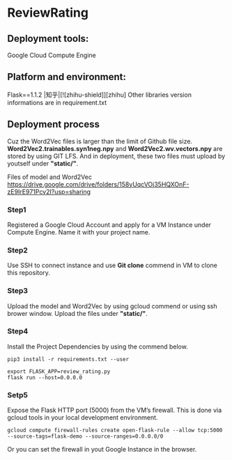 # ReviewRating
## Deployment tools:  
Google Cloud Compute Engine
## Platform and environment: 
Flask==1.1.2
|知乎|[![zhihu-shield]][zhihu]
Other libraries version informations are in requirement.txt

## Deployment process
Cuz the Word2Vec files is larger than the limit of Github file size. 
**Word2Vec2.trainables.syn1neg.npy** and **Word2Vec2.wv.vectors.npy** are stored by using GIT LFS. And in deployment, these two files must upload by youtself under **"static/"**.

Files of model and Word2Vec
https://drive.google.com/drive/folders/158yUqcVOj35HQXOnF-zE9IrE971Pcv2I?usp=sharing

### Step1
Registered a Google Cloud Account and apply for a VM Instance under Compute Engine. Name it with your project name.

### Step2
Use SSH to connect instance and use **Git clone** commend in VM to clone this repository.

### Step3
Upload the model and Word2Vec by using gcloud commend or using ssh brower window. Upload the files under **"static/"**.

### Step4
Install the Project Dependencies by using the commend below.
```
pip3 install -r requirements.txt --user
```
```
export FLASK_APP=review_rating.py
flask run --host=0.0.0.0
```

### Setp5
Expose the Flask HTTP port (5000) from the VM’s firewall. This is done via gcloud tools in your local development environment.
```
gcloud compute firewall-rules create open-flask-rule --allow tcp:5000 --source-tags=flask-demo --source-ranges=0.0.0.0/0
```
Or you can set the firewall in yout Google Instance in the browser.

